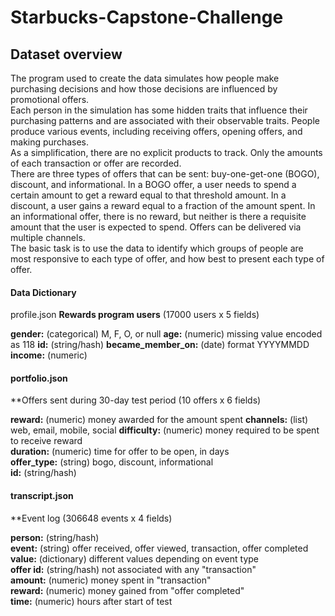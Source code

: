 # Starbucks-Capstone-Challenge  
## Dataset overview
The program used to create the data simulates how people make purchasing decisions and how those decisions are influenced by promotional offers.  
Each person in the simulation has some hidden traits that influence their purchasing patterns and are associated with their observable traits. People produce various events, including receiving offers, opening offers, and making purchases.   
As a simplification, there are no explicit products to track. Only the amounts of each transaction or offer are recorded.  
There are three types of offers that can be sent: buy-one-get-one (BOGO), discount, and informational. In a BOGO offer, a user needs to spend a certain amount to get a reward equal to that threshold amount. In a discount, a user gains a reward equal to a fraction of the amount spent. In an informational offer, there is no reward, but neither is there a requisite amount that the user is expected to spend. Offers can be delivered via multiple channels.  
The basic task is to use the data to identify which groups of people are most responsive to each type of offer, and how best to present each type of offer.  
#### Data Dictionary   
 profile.json
 **Rewards program users** (17000 users x 5 fields)

 **gender:** (categorical) M, F, O, or null
 **age:** (numeric) missing value encoded as 118
 **id:** (string/hash)
 **became_member_on:** (date) format YYYYMMDD
 **income:** (numeric)
 #### portfolio.json
 **Offers sent during 30-day test period (10 offers x 6 fields)

 **reward:** (numeric) money awarded for the amount spent
 **channels:** (list) web, email, mobile, social
 **difficulty:** (numeric) money required to be spent to receive reward  
 **duration:** (numeric) time for offer to be open, in days  
 **offer_type:** (string) bogo, discount, informational  
 **id:** (string/hash)  
 #### transcript.json  
 **Event log (306648 events x 4 fields)  

 **person:** (string/hash)  
 **event:** (string) offer received, offer viewed, transaction, offer completed  
 **value:** (dictionary) different values depending on event type  
 **offer id:** (string/hash) not associated with any "transaction"  
 **amount:** (numeric) money spent in "transaction"  
 **reward:** (numeric) money gained from "offer completed"  
 **time:** (numeric) hours after start of test  
